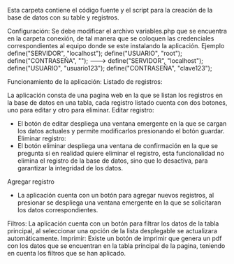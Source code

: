 Esta carpeta contiene el código fuente y el script para la creación de la base de datos con su table y registros.

Configuración:
Se debe modificar el archivo variables.php que se encuentra en la carpeta conexión, de tal manera que se coloquen las credenciales correspondientes al equipo donde se este instalando la aplicación.
Ejemplo
define("SERVIDOR",     "localhost");
define("USUARIO",    "root");
define("CONTRASEÑA", "");
 --->
define("SERVIDOR",     "localhost");
define("USUARIO",    "usuario123");
define("CONTRASEÑA", "clave123");

Funcionamiento de la aplicación:
Listado de registros:

La aplicación consta de una pagina web en la que se listan los registros en la base de datos en una tabla, cada registro listado cuenta con dos botones, uno para editar y otro para eliminar.
Editar registro:
- El botón de editar despliega una ventana emergente en la que se cargan los datos actuales y permite modificarlos presionando el botón guardar.
Eliminar registro:
- El botón eliminar despliega una ventana de confirmación en la que se pregunta si en realidad quiere eliminar el registro, esta funcionalidad no elimina el registro de la base de datos, sino que lo desactiva, para garantizar la integridad de los datos.

Agregar registro
- La aplicación cuenta con un botón para agregar nuevos registros, al presionar se despliega una ventana emergente en la que se solicitaran los datos correspondientes.

Filtros:
La aplicación cuenta con un botón para filtrar los datos de la tabla principal, al seleccionar una opción de la lista desplegable se actualizara automáticamente.
Imprimir:
Existe un botón de imprimir que genera un pdf con los datos que se encuentran en la tabla principal de la pagina, teniendo en cuenta los filtros que se han aplicado.
